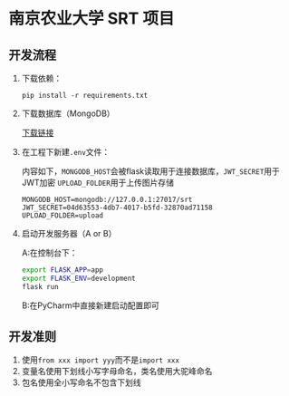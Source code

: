 # 南京农业大学 SRT 项目

## 开发流程

1. 下载依赖：

   ```
   pip install -r requirements.txt
   ```

2. 下载数据库（MongoDB）

    [下载链接](https://docs.mongodb.com/master/tutorial/install-mongodb-on-windows/)

3. 在工程下新建`.env`文件：

    内容如下，`MONGODB_HOST`会被flask读取用于连接数据库，`JWT_SECRET`用于JWT加密 `UPLOAD_FOLDER`用于上传图片存储

    ```
    MONGODB_HOST=mongodb://127.0.0.1:27017/srt
    JWT_SECRET=04d63553-4db7-4017-b5fd-32870ad71158
    UPLOAD_FOLDER=upload
    ```

4. 启动开发服务器（A or B）

    A:在控制台下：

    ```sh
    export FLASK_APP=app
    export FLASK_ENV=development
    flask run
    ```

    B:在PyCharm中直接新建启动配置即可

## 开发准则

1. 使用`from xxx import yyy`而不是`import xxx`
2. 变量名使用下划线小写字母命名，类名使用大驼峰命名
3. 包名使用全小写命名不包含下划线
